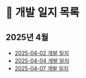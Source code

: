 # 📌 개발 일지 목록

## 2025년 4월
- [2025-04-02 개발 일지](2025-04-02.md)
- [2025-04-04 개발 일지](2025-04-04.md)
- [2025-04-07 개발 일지](2025-04-07.md)
